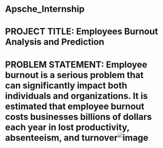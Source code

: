 # Apsche_Internship
# PROJECT TITLE: Employees Burnout Analysis and Prediction 
# PROBLEM STATEMENT: Employee burnout is a serious problem that can significantly impact both individuals and organizations. It is estimated that employee burnout costs businesses billions of dollars each year in lost productivity, absenteeism, and turnover![image](https://github.com/Emani-PadmaPrasanna/Apsche_Internship/assets/78893685/ce20f8ae-dc74-49ac-bdc9-6a4c50676bc6)

